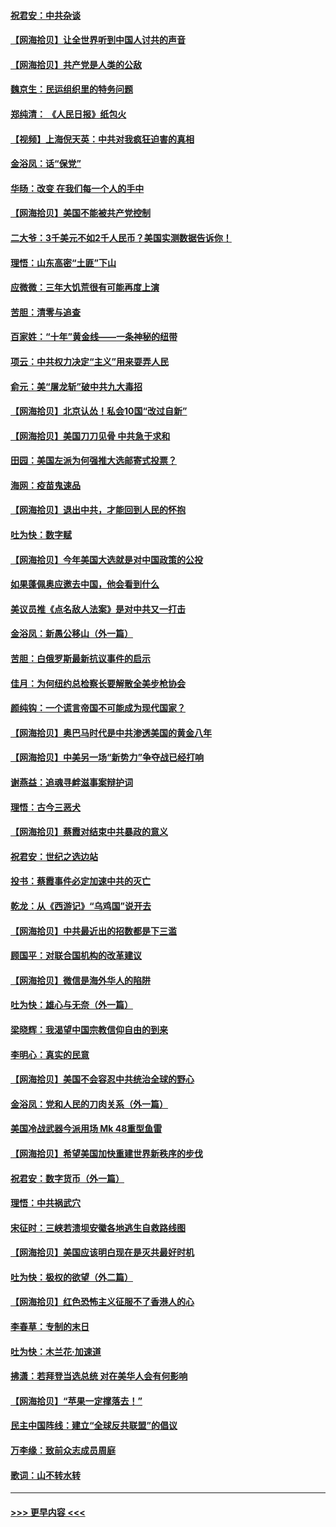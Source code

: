 #### [祝君安：中共杂谈](../pages/nsc993/n12366076.md?t=08300351) 
#### [【网海拾贝】让全世界听到中国人讨共的声音](../pages/nsc993/n12365569.md?t=08300351) 
#### [【网海拾贝】共产党是人类的公敌](../pages/nsc993/n12363182.md?t=08300351) 
#### [魏京生：民运组织里的特务问题](../pages/nsc993/n12363010.md?t=08300351) 
#### [郑纯清： 《人民日报》纸包火](../pages/nsc993/n12362706.md?t=08300351) 
#### [【视频】上海倪天英：中共对我疯狂迫害的真相](../pages/nsc993/n12356341.md?t=08300351) 
#### [金浴凤：话“保党”](../pages/nsc993/n12361867.md?t=08300351) 
#### [华旸：改变 在我们每一个人的手中](../pages/nsc993/n12361774.md?t=08300351) 
#### [【网海拾贝】美国不能被共产党控制](../pages/nsc993/n12360271.md?t=08300351) 
#### [二大爷：3千美元不如2千人民币？美国实测数据告诉你！](../pages/nsc993/n12358563.md?t=08300351) 
#### [理悟：山东高密“土匪”下山](../pages/nsc993/n12358535.md?t=08300351) 
#### [应微微：三年大饥荒很有可能再度上演](../pages/nsc993/n12358523.md?t=08300351) 
#### [苦胆：清零与追查](../pages/nsc993/n12358501.md?t=08300351) 
#### [百家姓：“十年”黄金线——一条神秘的纽带](../pages/nsc993/n12358319.md?t=08300351) 
#### [项云：中共权力决定“主义”用来耍弄人民](../pages/nsc993/n12358172.md?t=08300351) 
#### [俞元：美“屠龙斩”破中共九大毒招](../pages/nsc993/n12357822.md?t=08300351) 
#### [【网海拾贝】北京认怂！私会10国“改过自新”](../pages/nsc993/n12357784.md?t=08300351) 
#### [【网海拾贝】美国刀刀见骨 中共急于求和](../pages/nsc993/n12355511.md?t=08300351) 
#### [田园：美国左派为何强推大选邮寄式投票？](../pages/nsc993/n12352963.md?t=08300351) 
#### [海网：疫苗鬼速品](../pages/nsc993/n12354438.md?t=08300351) 
#### [【网海拾贝】退出中共，才能回到人民的怀抱](../pages/nsc993/n12352634.md?t=08300351) 
#### [吐为快：数字赋](../pages/nsc993/n12352317.md?t=08300351) 
#### [【网海拾贝】今年美国大选就是对中国政策的公投](../pages/nsc993/n12350973.md?t=08300351) 
#### [如果蓬佩奥应邀去中国，他会看到什么](../pages/nsc993/n12350945.md?t=08300351) 
#### [美议员推《点名敌人法案》是对中共又一打击](../pages/nsc993/n12350765.md?t=08300351) 
#### [金浴凤：新愚公移山（外一篇）](../pages/nsc993/n12350253.md?t=08300351) 
#### [苦胆：白俄罗斯最新抗议事件的启示](../pages/nsc993/n12349989.md?t=08300351) 
#### [佳月：为何纽约总检察长要解散全美步枪协会](../pages/nsc993/n12349939.md?t=08300351) 
#### [颜纯钩：一个谎言帝国不可能成为现代国家？](../pages/nsc993/n12349898.md?t=08300351) 
#### [【网海拾贝】奥巴马时代是中共渗透美国的黄金八年](../pages/nsc993/n12349284.md?t=08300351) 
#### [【网海拾贝】中美另一场“新势力”争夺战已经打响](../pages/nsc993/n12346998.md?t=08300351) 
#### [谢燕益：追魂寻衅滋事案辩护词](../pages/nsc993/n12346892.md?t=08300351) 
#### [理悟：古今三恶犬](../pages/nsc993/n12345190.md?t=08300351) 
#### [【网海拾贝】蔡霞对结束中共暴政的意义](../pages/nsc993/n12344263.md?t=08300351) 
#### [祝君安：世纪之选边站](../pages/nsc993/n12342382.md?t=08300351) 
#### [投书：蔡霞事件必定加速中共的灭亡](../pages/nsc993/n12341881.md?t=08300351) 
#### [乾龙：从《西游记》“乌鸡国”说开去](../pages/nsc993/n12341690.md?t=08300351) 
#### [【网海拾贝】中共最近出的招数都是下三滥](../pages/nsc993/n12341593.md?t=08300351) 
#### [顾国平：对联合国机构的改革建议](../pages/nsc993/n12339928.md?t=08300351) 
#### [【网海拾贝】微信是海外华人的陷阱](../pages/nsc993/n12338868.md?t=08300351) 
#### [吐为快：雄心与无奈（外一篇）](../pages/nsc993/n12338132.md?t=08300351) 
#### [梁晓辉：我渴望中国宗教信仰自由的到来](../pages/nsc993/n12336657.md?t=08300351) 
#### [李明心：真实的民意](../pages/nsc993/n12336089.md?t=08300351) 
#### [【网海拾贝】美国不会容忍中共统治全球的野心](../pages/nsc993/n12336063.md?t=08300351) 
#### [金浴凤：党和人民的刀肉关系（外一篇）](../pages/nsc993/n12335834.md?t=08300351) 
#### [美国冷战武器今派用场 Mk 48重型鱼雷](../pages/nsc993/n12335354.md?t=08300351) 
#### [【网海拾贝】希望美国加快重建世界新秩序的步伐](../pages/nsc993/n12334224.md?t=08300351) 
#### [祝君安：数字货币（外一篇）](../pages/nsc993/n12334186.md?t=08300351) 
#### [理悟：中共祸武穴](../pages/nsc993/n12333962.md?t=08300351) 
#### [宋征时：三峡若溃坝安徽各地逃生自救路线图](../pages/nsc993/n12332450.md?t=08300351) 
#### [【网海拾贝】美国应该明白现在是灭共最好时机](../pages/nsc993/n12332313.md?t=08300351) 
#### [吐为快：极权的欲望（外二篇）](../pages/nsc993/n12332089.md?t=08300351) 
#### [【网海拾贝】红色恐怖主义征服不了香港人的心](../pages/nsc993/n12329296.md?t=08300351) 
#### [李春草：专制的末日](../pages/nsc993/n12329079.md?t=08300351) 
#### [吐为快：木兰花‧加速道](../pages/nsc993/n12327366.md?t=08300351) 
#### [拂潇：若拜登当选总统 对在美华人会有何影响](../pages/nsc993/n12295996.md?t=08300351) 
#### [【网海拾贝】“苹果一定撑落去！”](../pages/nsc993/n12326784.md?t=08300351) 
#### [民主中国阵线：建立“全球反共联盟”的倡议](../pages/nsc993/n12324177.md?t=08300351) 
#### [万李缘：致前众志成员周庭](../pages/nsc993/n12324635.md?t=08300351) 
#### [歌词：山不转水转](../pages/nsc993/n12324599.md?t=08300351) 

----
#### [ >>> 更早内容 <<< ](../indexes/nsc993-earlier.md)
